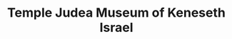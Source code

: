 ---
layout: repo
title: "Temple Judea Museum of Keneseth Israel"
id: 13534
permalink: repos/13534/
---